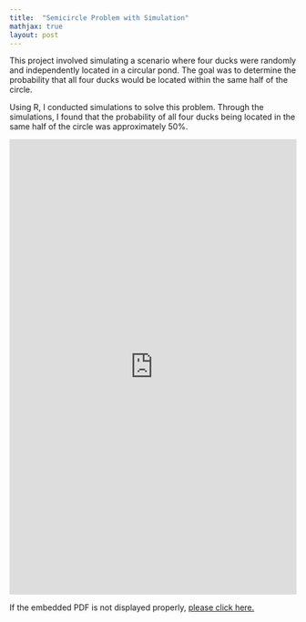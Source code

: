 ```yaml
---
title:  "Semicircle Problem with Simulation"
mathjax: true
layout: post
---
```


This project involved simulating a scenario where four ducks were randomly and independently located in a circular pond. The goal was to determine the probability that all four ducks would be located within the same half of the circle.<!-- readmore -->

Using R, I conducted simulations to solve this problem. Through the simulations, I found that the probability of all four ducks being located in the same half of the circle was approximately 50%.

<embed src="https://zehuiyin.github.io/files/Semicircle_problem.pdf" width="100%" height="800px" />
<p style="text-align: left;">If the embedded PDF is not displayed properly, <a href="https://zehuiyin.github.io/files/Semicircle_problem.pdf" target="_blank">please click here.</a></p>
